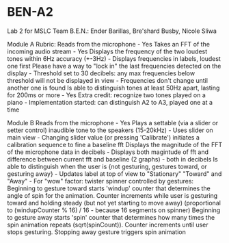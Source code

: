 # BEN-A2
Lab 2 for MSLC
Team B.E.N.:
  Ender Barillas, 
  Bre'shard Busby, 
  Nicole Sliwa


Module A Rubric:
Reads from the microphone
    - Yes
Takes an FFT of the incoming audio stream
    - Yes
Displays the frequency of the two loudest tones within 6Hz accuracy (+-3Hz)
    - Displays frequencies in labels, loudest one first
Please have a way to "lock in" the last frequencies detected on the display
    - Threshold set to 30 decibels: any max frequencies below threshold will not be displayed in view
    - Frequencies don't change until another one is found
Is able to distinguish tones at least 50Hz apart, lasting for 200ms or more
    - Yes
Extra credit: recognize two tones played on a piano 
    - Implementation started: can distinguish A2 to A3, played one at a time


Module B
Reads from the microphone
    - Yes
Plays a settable (via a slider or setter control) inaudible tone to the speakers (15-20kHz)
    - Uses slider on main view
    - Changing slider value (or pressing 'Calibrate') initiates a calibration sequence to fine a baseline fft
Displays the magnitude of the FFT of the microphone data in decibels
    - Displays both magintude of fft and difference between current fft and baseline (2 graphs) - both in decibels
Is able to distinguish when the user is {not gesturing, gestures toward, or gesturing away} 
    - Updates label at top of view to "Stationary" "Toward" and "Away"
    - For "wow" factor: twister spinner controlled by gestures:
        Beginning to gesture toward starts 'windup' counter that determines the angle of spin for the animation. Counter increments while user is gesturing toward and holding steady (but not yet starting to move away) (proportional to (windupCounter % 16) / 16 - because 16 segments on spinner)
        Beginning to gesture away starts 'spin' counter that determines how many times the spin animation repeats (sqrt(spinCount)). Counter increments until user stops gesturing.
        Stopping away gesture triggers spin animation
